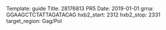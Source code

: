 Template: guide
Title: 28176813 PR5 
Date: 2019-01-01
grna: GGAAGCTCTATTAGATACAG
hxb2_start: 2312
hxb2_stop: 2331
target_region: Gag/Pol
